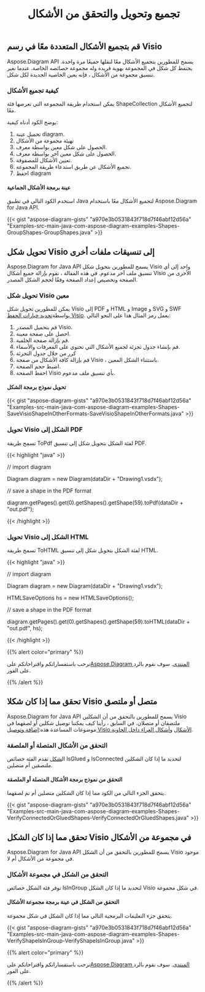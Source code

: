 ﻿---
title: تجميع وتحويل والتحقق من الأشكال
type: docs
weight: 50
url: /ar/java/group-convert-and-verify-shapes/
---
## **قم بتجميع الأشكال المتعددة معًا في رسم Visio**
Aspose.Diagram API يسمح للمطورين بتجميع الأشكال معًا لنقلها جميعًا مرة واحدة. يحتفظ كل شكل في المجموعة بهوية فريدة وله مجموعة خصائصه الخاصة. عندما نغير تنسيق مجموعة من الأشكال ، فإنه يعين الخاصية الجديدة لكل شكل.
### **كيفية تجميع الأشكال**
يمكن استخدام طريقة المجموعة التي تعرضها فئة ShapeCollection لتجميع الأشكال معًا.

يوضح الكود أدناه كيفية:

1. تحميل عينة diagram.
1. تهيئة مجموعة من الأشكال
1. الحصول على شكل معين بواسطة معرف.
1. الحصول على شكل معين آخر بواسطة معرف.
1. تعيين الأشكال للمصفوفة.
1. تجميع الأشكال عن طريق استدعاء طريقة المجموعة.
1. احفظ diagram
#### **عينة برمجة الأشكال الجماعية**
استخدم الكود التالي في تطبيق Java لتجميع الأشكال معًا باستخدام Aspose.Diagram for Java API.

{{< gist "aspose-diagram-gists" "a970e3b0531843f718d7f46abf12d56a" "Examples-src-main-java-com-aspose-diagram-examples-Shapes-GroupShapes-GroupShapes.java" >}}
## **تحويل شكل Visio إلى تنسيقات ملفات أخرى**
Aspose.Diagram for Java API يسمح للمطورين بتحويل شكل Visio واحد إلى أي تنسيق ملف آخر مدعوم. في هذه المقالة ، نقوم بإزالة جميع أشكال Visio الأخرى من الصفحة وتخصيص إعداد الصفحة وفقًا لحجم الشكل المصدر.
### **تحويل شكل Visio معين**
 يمكن للمطورين تحويل شكل Visio إلى PDF و HTML و Image و SVG و SWF بواسطة[تحديد خيارات الحفظ Visio]().
يعمل رمز المثال هذا على النحو التالي:

1. قم بتحميل المصدر Visio.
1. احصل على صفحة معينة.
1. قم بإزالة صفحة الخلفية.
1. قم بإنشاء جدول تجزئة لجميع الأشكال التي تحتوي على المعرفات والأسماء.
1. كرر من خلال جدول التجزئة
1. قم بإزالة كافة الأشكال من صفحة Visio ، باستثناء الشكل المعين.
1. اضبط حجم الصفحة.
1. احفظ الصفحة Visio بأي تنسيق ملف مدعوم.
#### **تحويل نموذج برمجة الشكل**
{{< gist "aspose-diagram-gists" "a970e3b0531843f718d7f46abf12d56a" "Examples-src-main-java-com-aspose-diagram-examples-Shapes-SaveVisioShapeInOtherFormats-SaveVisioShapeInOtherFormats.java" >}}
### **تحويل Visio الشكل إلى PDF**
تسمح طريقة ToPdf لفئة الشكل بتحويل شكل إلى تنسيق PDF.

{{< highlight "java" >}}

 // import diagram

Diagram diagram = new Diagram(dataDir + "Drawing1.vsdx");

// save a shape in the PDF format

diagram.getPages().get(0).getShapes().getShape(59).toPdf(dataDir + "out.pdf");

{{< /highlight >}}
### **تحويل Visio الشكل إلى HTML**
تسمح طريقة ToHTML لفئة الشكل بتحويل شكل إلى تنسيق HTML.

{{< highlight "java" >}}

 // import diagram

Diagram diagram = new Diagram(dataDir + "Drawing1.vsdx");

HTMLSaveOptions hs = new HTMLSaveOptions();

// save a shape in the PDF format

diagram.getPages().get(0).getShapes().getShape(59).toHTML(dataDir + "out.pdf", hs);

{{< /highlight >}}

{{% alert color="primary" %}} 

 نرحب باستفساراتكم واقتراحاتكم على[Aspose.Diagram المنتدى](https://forum.aspose.com/c/diagram/17). سوف نقوم بالرد على الفور.

{{% /alert %}} 
## **تحقق مما إذا كان شكلا Visio متصل أو ملتصق**
 Aspose.Diagram for Java API يسمح للمطورين بالتحقق من أن الشكلين Visio ملتصقان أو متصلان. في السابق ، رأينا كيف يمكننا توصيل شكلين أو لصقهما في موضوعات المساعدة هذه:[إضافة وتوصيل Visio الأشكال](/diagram/ar/java/add-and-connect-visio-shapes/) و[أشكال الغراء داخل الحاوية](/diagram/ar/java/working-with-shapes-gluing/).
### **التحقق من الأشكال المتصلة أو الملصقة**
 ال[شكل](https://reference.aspose.com/diagram/java/com.aspose.diagram/shape) تقدم الفئة خصائص IsGlued و IsConnected لتحديد ما إذا كان الشكلين ملتصقين أم متصلين.
#### **التحقق من نموذج برمجة الأشكال المتصلة أو الملصقة**
يتحقق الجزء التالي من الكود مما إذا كان الشكلين متصلين أم تم لصقهما.

{{< gist "aspose-diagram-gists" "a970e3b0531843f718d7f46abf12d56a" "Examples-src-main-java-com-aspose-diagram-examples-Shapes-VerifyConnectedOrGluedShapes-VerifyConnectedOrGluedShapes.java" >}}
## **تحقق مما إذا كان الشكل Visio في مجموعة من الأشكال**
Aspose.Diagram for Java API يسمح للمطورين بالتحقق من أن الشكل Visio موجود في مجموعة من الأشكال أم لا.
### **التحقق من الشكل في مجموعة الأشكال**
توفر فئة الشكل خصائص IsInGroup لتحديد ما إذا كان الشكل Visio في شكل مجموعة.
#### **التحقق من الشكل في عينة برمجة مجموعة الأشكال**
يتحقق جزء التعليمات البرمجية التالي مما إذا كان الشكل في شكل مجموعة.

{{< gist "aspose-diagram-gists" "a970e3b0531843f718d7f46abf12d56a" "Examples-src-main-java-com-aspose-diagram-examples-Shapes-VerifyShapeIsInGroup-VerifyShapeIsInGroup.java" >}}

{{% alert color="primary" %}} 

 نرحب باستفساراتكم واقتراحاتكم على[Aspose.Diagram المنتدى](https://forum.aspose.com/c/diagram/17). سوف نقوم بالرد على الفور.

{{% /alert %}}
